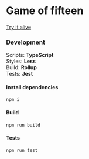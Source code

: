 # Game of fifteen

[Try it alive](https://grimwoodent.github.io/game-of-fifteen/)

### Development

Scripts: **TypeScript**  
Styles: **Less**  
Build: **Rollup**   
Tests: **Jest**   

#### Install dependencies

```
npm i
```

#### Build

```
npm run build
```

#### Tests
 
```
npm run test
```
